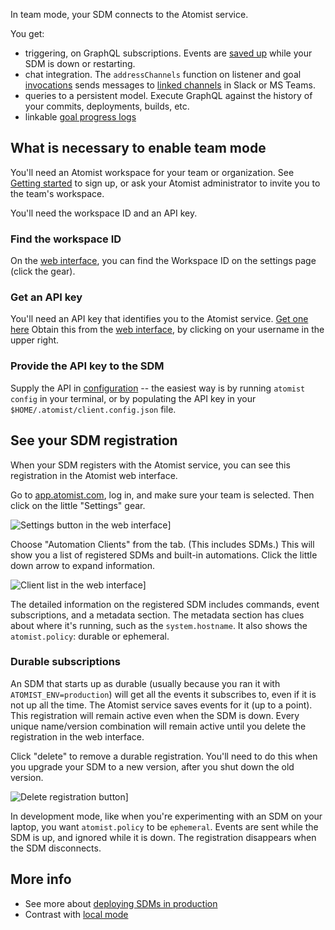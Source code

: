 
In team mode, your SDM connects to the Atomist service.

You get:

* triggering, on GraphQL subscriptions. Events are [saved up](#durable-subscriptions) while your SDM is down or restarting.
* chat integration. The `addressChannels`  function on listener and goal [invocations](invocation.md)
sends messages to [linked channels](../user/lifecycle.md#linked-channels) in Slack or MS Teams.
* queries to a persistent model. Execute GraphQL against the history of your commits, deployments, builds, etc.
* linkable [goal progress logs](logging.md#goal-progress-logs)

## What is necessary to enable team mode

You'll need an Atomist workspace for your team or organization. See [Getting started](../user/index.md) to sign up,
or ask your Atomist administrator to invite you to the team's workspace.

You'll need the workspace ID and an API key.

### Find the workspace ID

On the [web interface][dashboard], you can find the Workspace ID on the settings page (click the gear).

### Get an API key

You'll need an API key that identifies you to the Atomist service. [Get one here](https://app.atomist.com/apiKeys)
Obtain this from the [web interface][dashboard], by clicking on your username in the upper right.

[dashboard]: ../user/dashboard.md (Atomist web interface documentation)

### Provide the API key to the SDM

Supply the API in [configuration](config.md) -- the easiest way is by running `atomist config` in your terminal, or by
populating the API key in your `$HOME/.atomist/client.config.json` file.

## See your SDM registration

When your SDM registers with the Atomist service, you can see this registration in the Atomist web interface.

Go to [app.atomist.com](https://app.atomist.com), log in, and make sure your team is selected. Then click on the little "Settings" gear.

![Settings button in the web interface](img/settings.png)]

Choose "Automation Clients" from the tab. (This includes SDMs.) This will show you a list of registered SDMs and built-in automations. Click the little down arrow to expand information.

![Client list in the web interface](img/clients.png)]

The detailed information on the registered SDM includes commands, event subscriptions, and a metadata section. The metadata section has clues about where it's running, such as the `system.hostname`. It also shows the `atomist.policy`: durable or ephemeral.

### Durable subscriptions

An SDM that starts up as durable (usually because you ran it with `ATOMIST_ENV=production`) will get all the events it subscribes to,
even if it is not up all the time. The Atomist service saves events for it (up to a point).
 This registration will remain active even when the SDM is down. Every unique name/version combination will
 remain active until you delete the registration in the web interface.

 Click "delete" to remove a durable registration. You'll need to do this when you upgrade your SDM to a new version, after you shut down the old version.

![Delete registration button](img/delete.png)]

 In development mode, like when you're experimenting with an SDM on your laptop, you want `atomist.policy` to be `ephemeral`. Events are sent while the SDM is up, and ignored while it is down. The registration disappears when the SDM disconnects.

## More info

* See more about [deploying SDMs in production](sdm-deploy.md)
* Contrast with [local mode](local.md)
